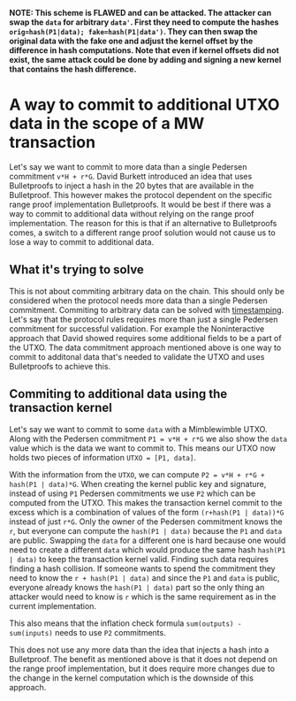 
**NOTE: This scheme is FLAWED and can be attacked. The attacker can swap the `data` for arbitrary `data'`. First they need to compute the
hashes `orig=hash(P1|data); fake=hash(P1|data')`. They can then swap the original data with the fake one and adjust the kernel offset by
the difference in hash computations. Note that even if kernel offsets did not exist, the same attack could be done by adding and signing
a new kernel that contains the hash difference.**

# A way to commit to additional UTXO data in the scope of a MW transaction

Let's say we want to commit to more data than a single Pedersen commitment `v*H + r*G`. David Burkett introduced an idea
that uses Bulletproofs to inject a hash in the 20 bytes that are available in the Bulletproof. This however makes the
protocol dependent on the specific range proof implementation Bulletproofs. It would be best if there was a way
to commit to additional data without relying on the range proof implementation. The reason for this is that if an alternative
to Bulletproofs comes, a switch to a different range proof solution would not cause us to lose a way to commit
to additional data.

## What it's trying to solve

This is not about commiting arbitrary data on the chain. This should only be considered when the protocol needs
more data than a single Pedersen commitment. Commiting to arbitrary data can be solved with [timestamping](timestamping.md).
Let's say that the protocol rules requires more than just a single Pedersen commitment for successful validation. For example the Noninteractive
approach that David showed requires some additional fields to be a part of the UTXO. The data commitment approach mentioned above
is one way to commit to additonal data that's needed to validate the UTXO and uses Bulletproofs to achieve this.

## Commiting to additional data using the transaction kernel

Let's say we want to commit to some `data` with a Mimblewimble UTXO. Along with the Pedersen commitment `P1 = v*H + r*G` we also show the `data` value which is the data we want to commit to.
This means our UTXO now holds two pieces of information `UTXO = [P1, data]`.

With the information from the `UTXO`, we can compute `P2 = v*H + r*G + hash(P1 | data)*G`.
When creating the kernel public key and signature, instead of using `P1` Pedersen commitments we use `P2` which can be computed from the UTXO. This makes the transaction kernel commit to the excess
which is a combination of values of the form `(r+hash(P1 | data))*G` instead of just `r*G`.
Only the owner of the Pedersen commitment knows the `r`, but everyone can compute the `hash(P1 | data)` because the `P1` and `data` are public. Swapping the `data` for a different one is
hard because one would need to create a different `data` which would produce the same hash `hash(P1 | data)` to keep the transaction kernel valid. Finding such data requires finding a hash collision. If someone
wants to spend the commitment they need to know the `r + hash(P1 | data)` and since the `P1` and `data` is public, everyone already knows the `hash(P1 | data)` part so the only thing an attacker would need to know is `r` which is the same requirement as in the current implementation.

This also means that the inflation check formula `sum(outputs) - sum(inputs)` needs to use `P2` commitments.

This does not use any more data than the idea that injects a hash into a Bulletproof. The benefit as mentioned above is that it does
not depend on the range proof implementation, but it does require more changes due to the change in the kernel computation which is the
downside of this approach.
